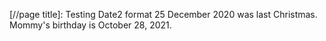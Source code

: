 [//page title]: Testing Date2 format
25 December 2020 was last Christmas.
Mommy's birthday is October 28, 2021.
